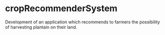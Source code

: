 # cropRecommenderSystem
Development of an application which recommends to farmers the possibility of harvesting plantain on their land.
